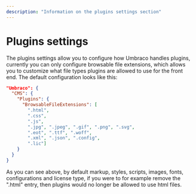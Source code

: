 ```yaml
---
description: "Information on the plugins settings section"
---
```


# Plugins settings

The plugins settings allow you to configure how Umbraco handles plugins, currently you can only configure browsable file extensions, which allows you to customize what file types plugins are allowed to use for the front end. The default configuration looks like this:

```json
"Umbraco": {
  "CMS": {
    "Plugins": {
      "BrowsableFileExtensions": [
        ".html",
        ".css",
        ".js",
        ".jpg", ".jpeg", ".gif", ".png", ".svg",
        ".eot", ".ttf", ".woff",
        ".xml", ".json", ".config",
        ".lic"]
    }
  }
}
```

As you can see above, by default markup, styles, scripts, images, fonts, configurations and license type, if you were to for example remove the ".html" entry, then plugins would no longer be allowed to use html files.

